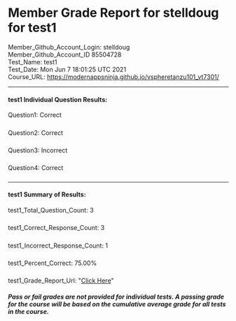 # Member Grade Report for stelldoug for test1  
   
Member_Github_Account_Login: stelldoug  
Member_Github_Account_ID 85504728  
Test_Name: test1  
Test_Date: Mon Jun  7 18:01:25 UTC 2021  
Course_URL: https://modernappsninja.github.io/vspheretanzu101_vt7301/  
   
---  
#### test1 Individual Question Results:  
Question1: Correct  
#####  
Question2: Correct  
#####  
Question3: Incorrect  
#####  
Question4: Correct  
#####  
---  
#### test1 Summary of Results:  
test1_Total_Question_Count: 3  
#####  
test1_Correct_Response_Count: 3  
#####  
test1_Incorrect_Response_Count: 1  
#####  
test1_Percent_Correct: 75.00%  
#####  
test1_Grade_Report_Url: "[Click Here](https://github.com/modernappsninjas/stelldoug/blob/main/static/userdata/courses/vspheretanzu101_vt7301/grade_report.pr716.test1.md)"
##### Pass or fail grades are not provided for individual tests. A passing grade for the course will be based on the cumulative average grade for all tests in the course.  
